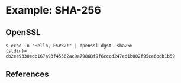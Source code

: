 # Example: SHA-256


## OpenSSL 

```
$ echo -n "Hello, ESP32!" | openssl dgst -sha256
(stdin)= cb2ee9330edb167a93f45562ac9a79868f9f6cccd247ed1b002f95ce6bdb1b59
```

## References

